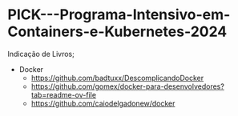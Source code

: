 # PICK---Programa-Intensivo-em-Containers-e-Kubernetes-2024

Indicação de Livros;
- Docker
    - https://github.com/badtuxx/DescomplicandoDocker
    - https://github.com/gomex/docker-para-desenvolvedores?tab=readme-ov-file
    - https://github.com/caiodelgadonew/docker
